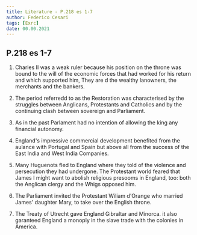 ```yaml
---
title: Literature - P.218 es 1-7
author: Federico Cesari 
tags: [Exrc]
date: 00.00.2021
---
```

## P.218 es 1-7
1. Charles II was a weak ruler because his position on the throne was bound to the will of the economic forces that had worked for his return and which supported him, They are d the wealthy lanowners, the merchants and the bankers.

2. The period referredd to as the Restoration was characterised by the struggles between Anglicans, Protestants and Catholics and by the continuing clash between sovereign and Parliament.

3. As in the past Parlament had no intention of allowing the king any financial autonomy.

4. England's impressive commercial development benefited from the aulance with Portugal and Spain but above all from the success of the East India and West India Companies.

5. Many Huguenots fled to England where they told of the violence and persecution they had undergone. The Protestant world feared that James I might want to abolish religious presooms in England, too: both the Anglican clergy and the Whigs opposed him.

6. The Parliament invited the Protestant Wiliam d'Orange who married James' daughter Mary, to take over the English throne.

7. The Treaty of Utrecht gave England Gibraltar and Minorca. it also garanteed England a monoply in the slave trade with the colonies in America.